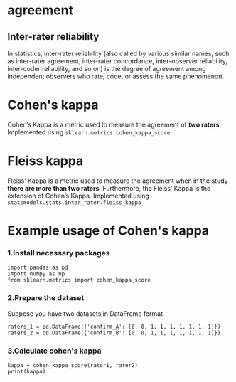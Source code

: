 # agreement

## Inter-rater reliability
In statistics, inter-rater reliability (also called by various similar names, such as inter-rater agreement, inter-rater concordance, inter-observer reliability, inter-coder reliability, and so on) is the degree of agreement among independent observers who rate, code, or assess the same phenomenon.

# Cohen's kappa
Cohen’s Kappa is a metric used to measure the agreement of **two raters**. Implemented using `sklearn.metrics.cohen_kappa_score`

# Fleiss kappa
Fleiss’ Kappa is a metric used to measure the agreement when in the study **there are more than two raters**. Furthermore, the Fleiss’ Kappa is the extension of Cohen’s Kappa. Implemented using `statsmodels.stats.inter_rater.fleiss_kappa`

# Example usage of Cohen's kappa

### 1.Install necessary packages
```
import pandas as pd
import numpy as np
from sklearn.metrics import cohen_kappa_score
```
### 2.Prepare the dataset
Suppose you have two datasets in DataFrame format
```
raters_1 = pd.DataFrame({'confirm_A': [0, 0, 1, 1, 1, 1, 1, 1, 1]})
raters_2 = pd.DataFrame({'confirm_B': [0, 0, 1, 1, 1, 1, 1, 1, 1]})
```
### 3.Calculate cohen's kappa
```
kappa = cohen_kappa_score(rater1, rater2)
print(kappa)
```
